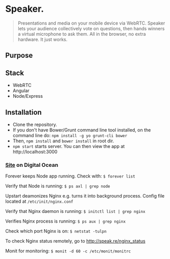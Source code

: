 # Speaker.
> Presentations and media on your mobile device via WebRTC. Speaker lets your audience collectively vote on questions, then hands winners a virtual microphone to ask them. All in the browser, no extra hardware. It just works.

## Purpose

## Stack
* WebRTC
* Angular
* Node/Express

## Installation
* Clone the repository.
* If you don't have Bower/Grunt command line tool installed, on the command line do: ```npm install -g yo grunt-cli bower```
* Then, ```npm install``` and ```bower install``` in root dir.
* ```npm start``` starts server. You can then view the app at http://localhost:3000


### [Site](http://192.241.231.123/) on Digital Ocean

Forever keeps Node app running. Check with: ```$ forever list```

Verify that Node is running: ```$ ps axl | grep node```

Upstart deamonizes Nginx e.g. turns it into background process. Config file located at ```/etc/init/nginx.conf```

Verify that Nginx daemon is running: ```$ initctl list | grep nginx```

Verifies Nginx process is running: ```$ ps aux | grep nginx ```

Check which port Nginx is on: ```$ netstat -tulpn ```

To check Nginx status remotely, go to http://speak.re/nginx_status

Monit for monitoring: ```$ monit -d 60 -c /etc/monit/monitrc```


